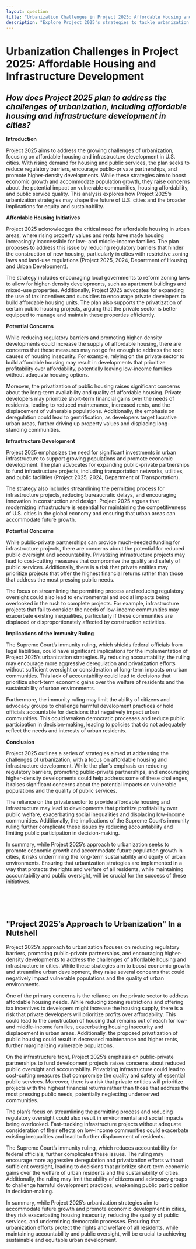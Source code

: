 ```yaml
---
layout: question
title: "Urbanization Challenges in Project 2025: Affordable Housing and Infrastructure Development"
description: "Explore Project 2025's strategies to tackle urbanization challenges, including affordable housing and infrastructure development, while assessing potential risks to vulnerable communities."
---
```


# Urbanization Challenges in Project 2025: Affordable Housing and Infrastructure Development

## *How does Project 2025 plan to address the challenges of urbanization, including affordable housing and infrastructure development in cities?*

**Introduction**

Project 2025 aims to address the growing challenges of urbanization, focusing on affordable housing and infrastructure development in U.S. cities. With rising demand for housing and public services, the plan seeks to reduce regulatory barriers, encourage public-private partnerships, and promote higher-density developments. While these strategies aim to boost economic growth and accommodate population growth, they raise concerns about the potential impact on vulnerable communities, housing affordability, and public service quality. This analysis explores how Project 2025’s urbanization strategies may shape the future of U.S. cities and the broader implications for equity and sustainability.

**Affordable Housing Initiatives**

Project 2025 acknowledges the critical need for affordable housing in urban areas, where rising property values and rents have made housing increasingly inaccessible for low- and middle-income families. The plan proposes to address this issue by reducing regulatory barriers that hinder the construction of new housing, particularly in cities with restrictive zoning laws and land-use regulations (Project 2025, 2024, Department of Housing and Urban Development).

The strategy includes encouraging local governments to reform zoning laws to allow for higher-density developments, such as apartment buildings and mixed-use properties. Additionally, Project 2025 advocates for expanding the use of tax incentives and subsidies to encourage private developers to build affordable housing units. The plan also supports the privatization of certain public housing projects, arguing that the private sector is better equipped to manage and maintain these properties efficiently.

**Potential Concerns**

While reducing regulatory barriers and promoting higher-density developments could increase the supply of affordable housing, there are concerns that these measures may not go far enough to address the root causes of housing insecurity. For example, relying on the private sector to build affordable housing may result in developments that prioritize profitability over affordability, potentially leaving low-income families without adequate housing options.

Moreover, the privatization of public housing raises significant concerns about the long-term availability and quality of affordable housing. Private developers may prioritize short-term financial gains over the needs of residents, leading to reduced maintenance, increased rents, and the displacement of vulnerable populations. Additionally, the emphasis on deregulation could lead to gentrification, as developers target lucrative urban areas, further driving up property values and displacing long-standing communities.

**Infrastructure Development**

Project 2025 emphasizes the need for significant investments in urban infrastructure to support growing populations and promote economic development. The plan advocates for expanding public-private partnerships to fund infrastructure projects, including transportation networks, utilities, and public facilities (Project 2025, 2024, Department of Transportation).

The strategy also includes streamlining the permitting process for infrastructure projects, reducing bureaucratic delays, and encouraging innovation in construction and design. Project 2025 argues that modernizing infrastructure is essential for maintaining the competitiveness of U.S. cities in the global economy and ensuring that urban areas can accommodate future growth.

**Potential Concerns**

While public-private partnerships can provide much-needed funding for infrastructure projects, there are concerns about the potential for reduced public oversight and accountability. Privatizing infrastructure projects may lead to cost-cutting measures that compromise the quality and safety of public services. Additionally, there is a risk that private entities may prioritize projects that offer the highest financial returns rather than those that address the most pressing public needs.

The focus on streamlining the permitting process and reducing regulatory oversight could also lead to environmental and social impacts being overlooked in the rush to complete projects. For example, infrastructure projects that fail to consider the needs of low-income communities may exacerbate existing inequalities, particularly if these communities are displaced or disproportionately affected by construction activities.

**Implications of the Immunity Ruling**

The Supreme Court’s immunity ruling, which shields federal officials from legal liabilities, could have significant implications for the implementation of Project 2025’s urbanization strategies. By reducing accountability, the ruling may encourage more aggressive deregulation and privatization efforts without sufficient oversight or consideration of long-term impacts on urban communities. This lack of accountability could lead to decisions that prioritize short-term economic gains over the welfare of residents and the sustainability of urban environments.

Furthermore, the immunity ruling may limit the ability of citizens and advocacy groups to challenge harmful development practices or hold officials accountable for decisions that negatively impact urban communities. This could weaken democratic processes and reduce public participation in decision-making, leading to policies that do not adequately reflect the needs and interests of urban residents.

**Conclusion**

Project 2025 outlines a series of strategies aimed at addressing the challenges of urbanization, with a focus on affordable housing and infrastructure development. While the plan’s emphasis on reducing regulatory barriers, promoting public-private partnerships, and encouraging higher-density developments could help address some of these challenges, it raises significant concerns about the potential impacts on vulnerable populations and the quality of public services.

The reliance on the private sector to provide affordable housing and infrastructure may lead to developments that prioritize profitability over public welfare, exacerbating social inequalities and displacing low-income communities. Additionally, the implications of the Supreme Court’s immunity ruling further complicate these issues by reducing accountability and limiting public participation in decision-making.

In summary, while Project 2025’s approach to urbanization seeks to promote economic growth and accommodate future population growth in cities, it risks undermining the long-term sustainability and equity of urban environments. Ensuring that urbanization strategies are implemented in a way that protects the rights and welfare of all residents, while maintaining accountability and public oversight, will be crucial for the success of these initiatives.

<br><br><br>

## <span id="nutshell">"Project 2025’s Approach to Urbanization" In a Nutshell</span>

Project 2025’s approach to urbanization focuses on reducing regulatory barriers, promoting public-private partnerships, and encouraging higher-density developments to address the challenges of affordable housing and infrastructure in cities. While these strategies aim to boost economic growth and streamline urban development, they raise several concerns that could negatively impact vulnerable populations and the quality of urban environments.

One of the primary concerns is the reliance on the private sector to address affordable housing needs. While reducing zoning restrictions and offering tax incentives to developers might increase the housing supply, there is a risk that private developers will prioritize profits over affordability. This could lead to the construction of housing that remains out of reach for low- and middle-income families, exacerbating housing insecurity and displacement in urban areas. Additionally, the proposed privatization of public housing could result in decreased maintenance and higher rents, further marginalizing vulnerable populations.

On the infrastructure front, Project 2025’s emphasis on public-private partnerships to fund development projects raises concerns about reduced public oversight and accountability. Privatizing infrastructure could lead to cost-cutting measures that compromise the quality and safety of essential public services. Moreover, there is a risk that private entities will prioritize projects with the highest financial returns rather than those that address the most pressing public needs, potentially neglecting underserved communities.

The plan’s focus on streamlining the permitting process and reducing regulatory oversight could also result in environmental and social impacts being overlooked. Fast-tracking infrastructure projects without adequate consideration of their effects on low-income communities could exacerbate existing inequalities and lead to further displacement of residents.

The Supreme Court’s immunity ruling, which reduces accountability for federal officials, further complicates these issues. The ruling may encourage more aggressive deregulation and privatization efforts without sufficient oversight, leading to decisions that prioritize short-term economic gains over the welfare of urban residents and the sustainability of cities. Additionally, the ruling may limit the ability of citizens and advocacy groups to challenge harmful development practices, weakening public participation in decision-making.

In summary, while Project 2025’s urbanization strategies aim to accommodate future growth and promote economic development in cities, they risk exacerbating housing insecurity, reducing the quality of public services, and undermining democratic processes. Ensuring that urbanization efforts protect the rights and welfare of all residents, while maintaining accountability and public oversight, will be crucial to achieving sustainable and equitable urban development.
